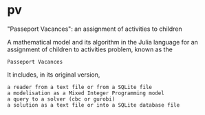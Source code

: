 # pv
"Passeport Vacances": an assignment of activities to children

A mathematical model and its algorithm in the Julia language for an assignment of children to activities problem, known as the

    Passeport Vacances

It includes, in its original version,

    a reader from a text file or from a SQLite file
    a modelisation as a Mixed Integer Programming model
    a query to a solver (cbc or gurobi)
    a solution as a text file or into a SQLite database file
